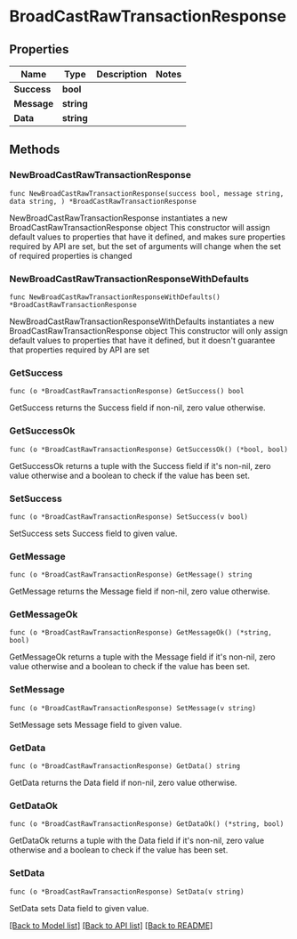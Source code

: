 # BroadCastRawTransactionResponse

## Properties

Name | Type | Description | Notes
------------ | ------------- | ------------- | -------------
**Success** | **bool** |  | 
**Message** | **string** |  | 
**Data** | **string** |  | 

## Methods

### NewBroadCastRawTransactionResponse

`func NewBroadCastRawTransactionResponse(success bool, message string, data string, ) *BroadCastRawTransactionResponse`

NewBroadCastRawTransactionResponse instantiates a new BroadCastRawTransactionResponse object
This constructor will assign default values to properties that have it defined,
and makes sure properties required by API are set, but the set of arguments
will change when the set of required properties is changed

### NewBroadCastRawTransactionResponseWithDefaults

`func NewBroadCastRawTransactionResponseWithDefaults() *BroadCastRawTransactionResponse`

NewBroadCastRawTransactionResponseWithDefaults instantiates a new BroadCastRawTransactionResponse object
This constructor will only assign default values to properties that have it defined,
but it doesn't guarantee that properties required by API are set

### GetSuccess

`func (o *BroadCastRawTransactionResponse) GetSuccess() bool`

GetSuccess returns the Success field if non-nil, zero value otherwise.

### GetSuccessOk

`func (o *BroadCastRawTransactionResponse) GetSuccessOk() (*bool, bool)`

GetSuccessOk returns a tuple with the Success field if it's non-nil, zero value otherwise
and a boolean to check if the value has been set.

### SetSuccess

`func (o *BroadCastRawTransactionResponse) SetSuccess(v bool)`

SetSuccess sets Success field to given value.


### GetMessage

`func (o *BroadCastRawTransactionResponse) GetMessage() string`

GetMessage returns the Message field if non-nil, zero value otherwise.

### GetMessageOk

`func (o *BroadCastRawTransactionResponse) GetMessageOk() (*string, bool)`

GetMessageOk returns a tuple with the Message field if it's non-nil, zero value otherwise
and a boolean to check if the value has been set.

### SetMessage

`func (o *BroadCastRawTransactionResponse) SetMessage(v string)`

SetMessage sets Message field to given value.


### GetData

`func (o *BroadCastRawTransactionResponse) GetData() string`

GetData returns the Data field if non-nil, zero value otherwise.

### GetDataOk

`func (o *BroadCastRawTransactionResponse) GetDataOk() (*string, bool)`

GetDataOk returns a tuple with the Data field if it's non-nil, zero value otherwise
and a boolean to check if the value has been set.

### SetData

`func (o *BroadCastRawTransactionResponse) SetData(v string)`

SetData sets Data field to given value.



[[Back to Model list]](../README.md#documentation-for-models) [[Back to API list]](../README.md#documentation-for-api-endpoints) [[Back to README]](../README.md)


